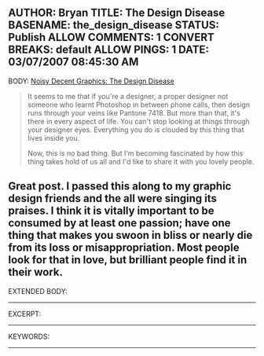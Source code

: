AUTHOR: Bryan
TITLE: The Design Disease
BASENAME: the_design_disease
STATUS: Publish
ALLOW COMMENTS: 1
CONVERT BREAKS: __default__
ALLOW PINGS: 1
DATE: 03/07/2007 08:45:30 AM
-----
BODY:
<a title="Noisy Decent Graphics: The Design Disease" href="http://noisydecentgraphics.typepad.com/design/2006/12/the_disease_of_.html">Noisy Decent Graphics: The Design Disease</a>
<blockquote>
It seems to me that if you're a designer, a proper designer not someone who learnt Photoshop in between phone calls, then design runs through your veins like Pantone 7418. But more than that, it's there in every aspect of life. You can't stop looking at things through your designer eyes. Everything you do is clouded by this thing that lives inside you.

Now, this is no bad thing. But I'm becoming fascinated by how this thing takes hold of us all and I'd like to share it with you lovely people.</blockquote>

Great post. I passed this along to my graphic design friends and the all were singing its praises. I think it is vitally important to be consumed by at least one passion; have one thing that makes you swoon in bliss or nearly die from its loss or misappropriation. Most people look for that in love, but brilliant people find it in their work.
-----
EXTENDED BODY:

-----
EXCERPT:

-----
KEYWORDS:

-----


